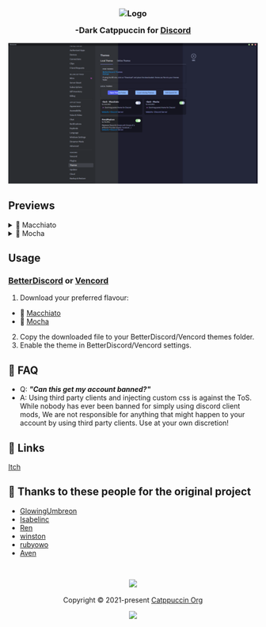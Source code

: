 <h3 align="center">
	<img src="https://raw.githubusercontent.com/catppuccin/catppuccin/main/assets/logos/exports/1544x1544_circle.png" width="100" alt="Logo"/><br/>
	<img src="https://raw.githubusercontent.com/catppuccin/catppuccin/main/assets/misc/transparent.png" height="30" width="0px"/>
	-Dark Catppuccin for <a href="https://discord.com/">Discord</a>
	<img src="https://raw.githubusercontent.com/catppuccin/catppuccin/main/assets/misc/transparent.png" height="30" width="0px"/>
</h3>

<img src="assets/comp.png"/>

## Previews

<details>
<summary>🌺 Macchiato</summary>
<img src="assets/macc.png"/>
</details>
<details>
<summary>🌿 Mocha</summary>
<img src="assets/moch.png"/>
</details>

## Usage

### [BetterDiscord](https://betterdiscord.app) or [Vencord](https://vencord.dev/)

1. Download your preferred flavour:

- 🌺 [Macchiato](./themes/-Dark-macchiato.theme.css?raw=1)
- 🌿 [Mocha](./themes/-Dark-mocha.theme.css?raw=1)

2. Copy the downloaded file to your BetterDiscord/Vencord themes folder.
3. Enable the theme in BetterDiscord/Vencord settings.

## 🙋 FAQ

- Q: **_"Can this get my account banned?"_**
- A: Using third party clients and injecting custom css is against the ToS. While nobody has ever been banned for simply using discord client mods, We are not responsible for anything that might happen to your account by using third party clients. Use at your own discretion!

## 🔗 Links

[Itch](https://scarcekoi.itch.io/minusdark)

## 💝 Thanks to these people for the original project

- [GlowingUmbreon](https://github.com/glowingumbreon)
- [Isabelinc](https://github.com/Isabelincorp)
- [Ren](https://github.com/watatomo)
- [winston](https://github.com/nekowinston)
- [rubyowo](https://github.com/rubyowo)
- [Aven](https://github.com/ToxicAven)

&nbsp;

<p align="center"><img src="https://raw.githubusercontent.com/catppuccin/catppuccin/main/assets/footers/gray0_ctp_on_line.svg?sanitize=true" /></p>
<p align="center">Copyright &copy; 2021-present <a href="https://github.com/catppuccin" target="_blank">Catppuccin Org</a>
<p align="center"><a href="https://github.com/catppuccin/catppuccin/blob/main/LICENSE"><img src="https://img.shields.io/static/v1.svg?style=for-the-badge&label=License&message=MIT&colorA=363a4f&colorB=b7bdf8"/></a></p>
